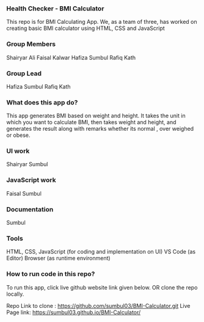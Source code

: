 ### Health Checker - BMI Calculator

This repo is for BMI Calculating App. We, as a team of three, has worked on creating basic BMI calculator using HTML, CSS and JavaScript

### Group Members ###
Shairyar Ali
Faisal Kalwar
Hafiza Sumbul Rafiq Kath

### Group Lead ###
Hafiza Sumbul Rafiq Kath

### What does this app do? ###
This app generates BMI  based on weight and height.
It takes the unit in which you want to calculate BMI, then takes weight and height, and generates the result along with remarks whether its normal , over weighed or obese.

### UI work ###
Shairyar 
Sumbul
### JavaScript work ##
Faisal 
Sumbul

### Documentation ###
Sumbul

### Tools ###
HTML, CSS, JavaScript (for coding and implementation on UI)
VS Code (as Editor)
Browser (as runtime environment)

### How to run code in this repo? ###
To run this app, click live github website link given below. OR
clone the repo locally.

Repo Link to clone : https://github.com/sumbul03/BMI-Calculator.git
Live Page link:  https://sumbul03.github.io/BMI-Calculator/ 